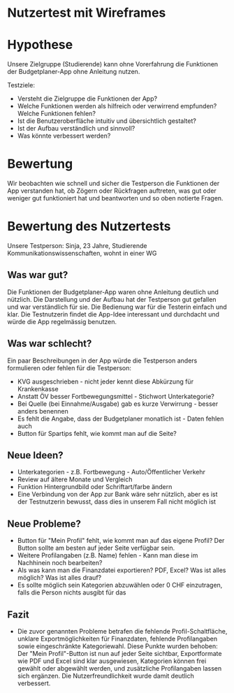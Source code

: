 # Nutzertest mit Wireframes

# Hypothese
Unsere Zielgruppe (Studierende) kann ohne Vorerfahrung die Funktionen der Budgetplaner-App ohne Anleitung nutzen.

Testziele: 
- Versteht die Zielgruppe die Funktionen der App? 
- Welche Funktionen werden als hilfreich oder verwirrend empfunden? Welche Funktionen fehlen?
- Ist die Benutzeroberfläche intuitiv und übersichtlich gestaltet?
- Ist der Aufbau verständlich und sinnvoll?
- Was könnte verbessert werden?

# Bewertung
Wir beobachten wie schnell und sicher die Testperson die Funktionen der App verstanden hat, ob Zögern oder Rückfragen auftreten, was gut oder weniger gut funktioniert hat und beantworten und so oben notierte Fragen.

# Bewertung des Nutzertests
Unsere Testperson: Sinja, 23 Jahre, Studierende Kommunikationswissenschaften, wohnt in einer WG

## Was war gut?
Die Funktionen der Budgetplaner-App waren ohne Anleitung deutlich und nützlich. Die Darstellung und der Aufbau hat der Testperson gut gefallen und war verständlich für sie. Die Bedienung war für die Testerin einfach und klar. Die Testnutzerin findet die App-Idee interessant und durchdacht und würde die App regelmässig benutzen. 

## Was war schlecht?
Ein paar Beschreibungen in der App würde die Testperson anders formulieren oder fehlen für die Testperson: 
- KVG ausgeschrieben - nicht jeder kennt diese Abkürzung für Krankenkasse
- Anstatt ÖV besser Fortbewegungsmittel - Stichwort Unterkategorie?
- Bei Quelle (bei Einnahme/Ausgabe) gab es kurze Verwirrung - besser anders benennen
- Es fehlt die Angabe, dass der Budgetplaner monatlich ist - Daten fehlen auch
- Button für Spartips fehlt, wie kommt man auf die Seite?

## Neue Ideen?
- Unterkategorien - z.B. Fortbewegung - Auto/Öffentlicher Verkehr
- Review auf ältere Monate und Vergleich
- Funktion Hintergrundbild oder Schriftart/farbe ändern
- Eine Verbindung von der App zur Bank wäre sehr nützlich, aber es ist der Testnutzerin bewusst, dass dies in unserem Fall nicht  möglich ist

## Neue Probleme?
- Button für "Mein Profil" fehlt, wie kommt man auf das eigene Profil? Der Button sollte am besten auf jeder Seite verfügbar sein.
- Weitere Profilangaben (z.B. Name) fehlen - Kann man diese im Nachhinein noch bearbeiten? 
- Als was kann man die Finanzdatei exportieren? PDF, Excel? Was ist alles möglich? Was ist alles drauf?
- Es sollte möglich sein Kategorien abzuwählen oder 0 CHF einzutragen, falls die Person nichts ausgibt für das

## Fazit
- Die zuvor genannten Probleme betrafen die fehlende Profil-Schaltfläche, unklare Exportmöglichkeiten für Finanzdaten, fehlende Profilangaben sowie eingeschränkte Kategoriewahl. Diese Punkte wurden behoben: Der "Mein Profil"-Button ist nun auf jeder Seite sichtbar, Exportformate wie PDF und Excel sind klar ausgewiesen, Kategorien können frei gewählt oder abgewählt werden, und zusätzliche Profilangaben lassen sich ergänzen. Die Nutzerfreundlichkeit wurde damit deutlich verbessert.
